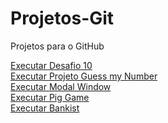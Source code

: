 # Projetos-Git
 Projetos para o GitHub

<a href="https://danyleno.github.io/Projetos-Git/desafio/desafio10-copy/index.html" target="_blank" >Executar Desafio 10</a> <br />
<a href="https://danyleno.github.io/Projetos-Git/Zero-to-Expert/Project-Guess-my-number/index.html" target='_blank'>Executar Projeto Guess my Number</a><br />
<a href="https://danyleno.github.io/Projetos-Git/Zero-to-Expert/Project-Modal-Window/index.html" target='_blank'>Executar Modal Window</a> <br />
<a href="https://danyleno.github.io/Projetos-Git/Zero-to-Expert/Project-Pig-Game/index.html" target='_blank'>Executar Pig Game</a>
<br />
<a href="https://danyleno.github.io/Projetos-Git/Zero-to-Expert/Array-2/index.html" target='_blank'>Executar Bankist</a>